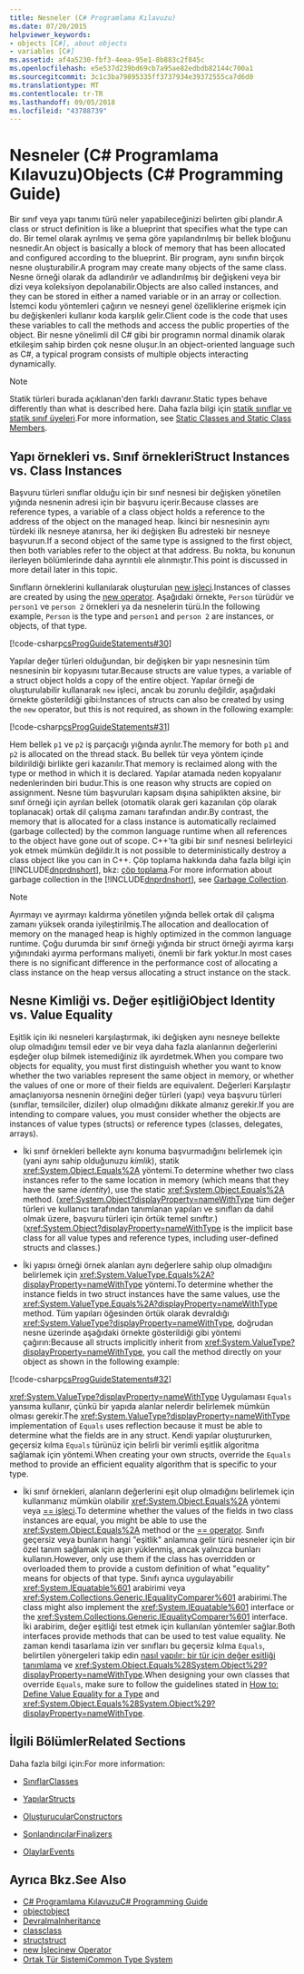 ```yaml
---
title: Nesneler (C# Programlama Kılavuzu)
ms.date: 07/20/2015
helpviewer_keywords:
- objects [C#], about objects
- variables [C#]
ms.assetid: af4a5230-fbf3-4eea-95e1-8b883c2f845c
ms.openlocfilehash: e5e537d239bd69cb7a95ae82edbdb82144c700a1
ms.sourcegitcommit: 3c1c3ba79895335ff3737934e39372555ca7d6d0
ms.translationtype: MT
ms.contentlocale: tr-TR
ms.lasthandoff: 09/05/2018
ms.locfileid: "43788739"
---
```

# <a name="objects-c-programming-guide"></a><span data-ttu-id="b4591-102">Nesneler (C# Programlama Kılavuzu)</span><span class="sxs-lookup"><span data-stu-id="b4591-102">Objects (C# Programming Guide)</span></span>
<span data-ttu-id="b4591-103">Bir sınıf veya yapı tanımı türü neler yapabileceğinizi belirten gibi plandır.</span><span class="sxs-lookup"><span data-stu-id="b4591-103">A class or struct definition is like a blueprint that specifies what the type can do.</span></span> <span data-ttu-id="b4591-104">Bir temel olarak ayrılmış ve şema göre yapılandırılmış bir bellek bloğunu nesnedir.</span><span class="sxs-lookup"><span data-stu-id="b4591-104">An object is basically a block of memory that has been allocated and configured according to the blueprint.</span></span> <span data-ttu-id="b4591-105">Bir program, aynı sınıfın birçok nesne oluşturabilir.</span><span class="sxs-lookup"><span data-stu-id="b4591-105">A program may create many objects of the same class.</span></span> <span data-ttu-id="b4591-106">Nesne örneği olarak da adlandırılır ve adlandırılmış bir değişkeni veya bir dizi veya koleksiyon depolanabilir.</span><span class="sxs-lookup"><span data-stu-id="b4591-106">Objects are also called instances, and they can be stored in either a named variable or in an array or collection.</span></span> <span data-ttu-id="b4591-107">İstemci kodu yöntemleri çağırın ve nesneyi genel özelliklerine erişmek için bu değişkenleri kullanır koda karşılık gelir.</span><span class="sxs-lookup"><span data-stu-id="b4591-107">Client code is the code that uses these variables to call the methods and access the public properties of the object.</span></span> <span data-ttu-id="b4591-108">Bir nesne yönelimli dil C# gibi bir programın normal dinamik olarak etkileşim sahip birden çok nesne oluşur.</span><span class="sxs-lookup"><span data-stu-id="b4591-108">In an object-oriented language such as C#, a typical program consists of multiple objects interacting dynamically.</span></span>  
  
> [!NOTE]
>  <span data-ttu-id="b4591-109">Statik türleri burada açıklanan'den farklı davranır.</span><span class="sxs-lookup"><span data-stu-id="b4591-109">Static types behave differently than what is described here.</span></span> <span data-ttu-id="b4591-110">Daha fazla bilgi için [statik sınıflar ve statik sınıf üyeleri](../../../csharp/programming-guide/classes-and-structs/static-classes-and-static-class-members.md).</span><span class="sxs-lookup"><span data-stu-id="b4591-110">For more information, see [Static Classes and Static Class Members](../../../csharp/programming-guide/classes-and-structs/static-classes-and-static-class-members.md).</span></span>  
  
## <a name="struct-instances-vs-class-instances"></a><span data-ttu-id="b4591-111">Yapı örnekleri vs. Sınıf örnekleri</span><span class="sxs-lookup"><span data-stu-id="b4591-111">Struct Instances vs. Class Instances</span></span>  
 <span data-ttu-id="b4591-112">Başvuru türleri sınıflar olduğu için bir sınıf nesnesi bir değişken yönetilen yığında nesnenin adresi için bir başvuru içerir.</span><span class="sxs-lookup"><span data-stu-id="b4591-112">Because classes are reference types, a variable of a class object holds a reference to the address of the object on the managed heap.</span></span> <span data-ttu-id="b4591-113">İkinci bir nesnesinin aynı türdeki ilk nesneye atanırsa, her iki değişken Bu adresteki bir nesneye başvurun.</span><span class="sxs-lookup"><span data-stu-id="b4591-113">If a second object of the same type is assigned to the first object, then both variables refer to the object at that address.</span></span> <span data-ttu-id="b4591-114">Bu nokta, bu konunun ilerleyen bölümlerinde daha ayrıntılı ele alınmıştır.</span><span class="sxs-lookup"><span data-stu-id="b4591-114">This point is discussed in more detail later in this topic.</span></span>  
  
 <span data-ttu-id="b4591-115">Sınıfların örneklerini kullanılarak oluşturulan [new işleci](../../../csharp/language-reference/keywords/new-operator.md).</span><span class="sxs-lookup"><span data-stu-id="b4591-115">Instances of classes are created by using the [new operator](../../../csharp/language-reference/keywords/new-operator.md).</span></span> <span data-ttu-id="b4591-116">Aşağıdaki örnekte, `Person` türüdür ve `person1` ve `person 2` örnekleri ya da nesnelerin türü.</span><span class="sxs-lookup"><span data-stu-id="b4591-116">In the following example, `Person` is the type and `person1` and `person 2` are instances, or objects, of that type.</span></span>  
  
 [!code-csharp[csProgGuideStatements#30](../../../csharp/programming-guide/classes-and-structs/codesnippet/CSharp/objects_1.cs)]  
  
 <span data-ttu-id="b4591-117">Yapılar değer türleri olduğundan, bir değişken bir yapı nesnesinin tüm nesnesinin bir kopyasını tutar.</span><span class="sxs-lookup"><span data-stu-id="b4591-117">Because structs are value types, a variable of a struct object holds a copy of the entire object.</span></span> <span data-ttu-id="b4591-118">Yapılar örneği de oluşturulabilir kullanarak `new` işleci, ancak bu zorunlu değildir, aşağıdaki örnekte gösterildiği gibi:</span><span class="sxs-lookup"><span data-stu-id="b4591-118">Instances of structs can also be created by using the `new` operator, but this is not required, as shown in the following example:</span></span>  
  
 [!code-csharp[csProgGuideStatements#31](../../../csharp/programming-guide/classes-and-structs/codesnippet/CSharp/objects_2.cs)]  
  
 <span data-ttu-id="b4591-119">Hem bellek `p1` ve `p2` iş parçacığı yığında ayrılır.</span><span class="sxs-lookup"><span data-stu-id="b4591-119">The memory for both `p1` and `p2` is allocated on the thread stack.</span></span> <span data-ttu-id="b4591-120">Bu bellek tür veya yöntem içinde bildirildiği birlikte geri kazanılır.</span><span class="sxs-lookup"><span data-stu-id="b4591-120">That memory is reclaimed along with the type or method in which it is declared.</span></span> <span data-ttu-id="b4591-121">Yapılar atamada neden kopyalanır nedenlerinden biri budur.</span><span class="sxs-lookup"><span data-stu-id="b4591-121">This is one reason why structs are copied on assignment.</span></span> <span data-ttu-id="b4591-122">Nesne tüm başvuruları kapsam dışına sahiplikten aksine, bir sınıf örneği için ayrılan bellek (otomatik olarak geri kazanılan çöp olarak toplanacak) ortak dil çalışma zamanı tarafından andır.</span><span class="sxs-lookup"><span data-stu-id="b4591-122">By contrast, the memory that is allocated for a class instance is automatically reclaimed (garbage collected) by the common language runtime when all references to the object have gone out of scope.</span></span> <span data-ttu-id="b4591-123">C++'ta gibi bir sınıf nesnesi belirleyici yok etmek mümkün değildir.</span><span class="sxs-lookup"><span data-stu-id="b4591-123">It is not possible to deterministically destroy a class object like you can in C++.</span></span> <span data-ttu-id="b4591-124">Çöp toplama hakkında daha fazla bilgi için [!INCLUDE[dnprdnshort](~/includes/dnprdnshort-md.md)], bkz: [çöp toplama](../../../standard/garbage-collection/index.md).</span><span class="sxs-lookup"><span data-stu-id="b4591-124">For more information about garbage collection in the [!INCLUDE[dnprdnshort](~/includes/dnprdnshort-md.md)], see [Garbage Collection](../../../standard/garbage-collection/index.md).</span></span>  
  
> [!NOTE]
>  <span data-ttu-id="b4591-125">Ayırmayı ve ayırmayı kaldırma yönetilen yığında bellek ortak dil çalışma zamanı yüksek oranda iyileştirilmiş.</span><span class="sxs-lookup"><span data-stu-id="b4591-125">The allocation and deallocation of memory on the managed heap is highly optimized in the common language runtime.</span></span> <span data-ttu-id="b4591-126">Çoğu durumda bir sınıf örneği yığında bir struct örneği ayırma karşı yığınındaki ayırma performans maliyeti, önemli bir fark yoktur.</span><span class="sxs-lookup"><span data-stu-id="b4591-126">In most cases there is no significant difference in the performance cost of allocating a class instance on the heap versus allocating a struct instance on the stack.</span></span>  
  
## <a name="object-identity-vs-value-equality"></a><span data-ttu-id="b4591-127">Nesne Kimliği vs. Değer eşitliği</span><span class="sxs-lookup"><span data-stu-id="b4591-127">Object Identity vs. Value Equality</span></span>  
 <span data-ttu-id="b4591-128">Eşitlik için iki nesneleri karşılaştırmak, iki değişken aynı nesneye bellekte olup olmadığını temsil eder ve bir veya daha fazla alanlarının değerlerini eşdeğer olup bilmek istemediğiniz ilk ayırdetmek.</span><span class="sxs-lookup"><span data-stu-id="b4591-128">When you compare two objects for equality, you must first distinguish whether you want to know whether the two variables represent the same object in memory, or whether the values of one or more of their fields are equivalent.</span></span> <span data-ttu-id="b4591-129">Değerleri Karşılaştır amaçlanıyorsa nesnenin örneğini değer türleri (yapı) veya başvuru türleri (sınıflar, temsilciler, diziler) olup olmadığını dikkate almanız gerekir.</span><span class="sxs-lookup"><span data-stu-id="b4591-129">If you are intending to compare values, you must consider whether the objects are instances of value types (structs) or reference types (classes, delegates, arrays).</span></span>  
  
-   <span data-ttu-id="b4591-130">İki sınıf örnekleri bellekte aynı konuma başvurmadığını belirlemek için (yani aynı sahip olduğunuzu *kimlik*), statik <xref:System.Object.Equals%2A> yöntemi.</span><span class="sxs-lookup"><span data-stu-id="b4591-130">To determine whether two class instances refer to the same location in memory (which means that they have the same *identity*), use the static <xref:System.Object.Equals%2A> method.</span></span> <span data-ttu-id="b4591-131">(<xref:System.Object?displayProperty=nameWithType> tüm değer türleri ve kullanıcı tarafından tanımlanan yapıları ve sınıfları da dahil olmak üzere, başvuru türleri için örtük temel sınıftır.)</span><span class="sxs-lookup"><span data-stu-id="b4591-131">(<xref:System.Object?displayProperty=nameWithType> is the implicit base class for all value types and reference types, including user-defined structs and classes.)</span></span>  
  
-   <span data-ttu-id="b4591-132">İki yapısı örneği örnek alanları aynı değerlere sahip olup olmadığını belirlemek için <xref:System.ValueType.Equals%2A?displayProperty=nameWithType> yöntemi.</span><span class="sxs-lookup"><span data-stu-id="b4591-132">To determine whether the instance fields in two struct instances have the same values, use the <xref:System.ValueType.Equals%2A?displayProperty=nameWithType> method.</span></span> <span data-ttu-id="b4591-133">Tüm yapıları öğesinden örtük olarak devraldığı <xref:System.ValueType?displayProperty=nameWithType>, doğrudan nesne üzerinde aşağıdaki örnekte gösterildiği gibi yöntemi çağırın:</span><span class="sxs-lookup"><span data-stu-id="b4591-133">Because all structs implicitly inherit from <xref:System.ValueType?displayProperty=nameWithType>, you call the method directly on your object as shown in the following example:</span></span>  
  
 [!code-csharp[csProgGuideStatements#32](../../../csharp/programming-guide/classes-and-structs/codesnippet/CSharp/objects_3.cs)]  
  
 <span data-ttu-id="b4591-134"><xref:System.ValueType?displayProperty=nameWithType> Uygulaması `Equals` yansıma kullanır, çünkü bir yapıda alanlar nelerdir belirlemek mümkün olması gerekir.</span><span class="sxs-lookup"><span data-stu-id="b4591-134">The <xref:System.ValueType?displayProperty=nameWithType> implementation of `Equals` uses reflection because it must be able to determine what the fields are in any struct.</span></span> <span data-ttu-id="b4591-135">Kendi yapılar oluştururken, geçersiz kılma `Equals` türünüz için belirli bir verimli eşitlik algoritma sağlamak için yöntemi.</span><span class="sxs-lookup"><span data-stu-id="b4591-135">When creating your own structs, override the `Equals` method to provide an efficient equality algorithm that is specific to your type.</span></span>  
  
-   <span data-ttu-id="b4591-136">İki sınıf örnekleri, alanların değerlerini eşit olup olmadığını belirlemek için kullanmanız mümkün olabilir <xref:System.Object.Equals%2A> yöntemi veya [== işleci](../../../csharp/language-reference/operators/equality-comparison-operator.md).</span><span class="sxs-lookup"><span data-stu-id="b4591-136">To determine whether the values of the fields in two class instances are equal, you might be able to use the <xref:System.Object.Equals%2A> method or the [== operator](../../../csharp/language-reference/operators/equality-comparison-operator.md).</span></span> <span data-ttu-id="b4591-137">Sınıfı geçersiz veya bunların hangi "eşitlik" anlamına gelir türü nesneler için bir özel tanım sağlamak için aşırı yüklenmiş, ancak yalnızca bunları kullanın.</span><span class="sxs-lookup"><span data-stu-id="b4591-137">However, only use them if the class has overridden or overloaded them to provide a custom definition of what "equality" means for objects of that type.</span></span> <span data-ttu-id="b4591-138">Sınıfı ayrıca uygulayabilir <xref:System.IEquatable%601> arabirimi veya <xref:System.Collections.Generic.IEqualityComparer%601> arabirimi.</span><span class="sxs-lookup"><span data-stu-id="b4591-138">The class might also implement the <xref:System.IEquatable%601> interface or the <xref:System.Collections.Generic.IEqualityComparer%601> interface.</span></span> <span data-ttu-id="b4591-139">İki arabirim, değer eşitliği test etmek için kullanılan yöntemler sağlar.</span><span class="sxs-lookup"><span data-stu-id="b4591-139">Both interfaces provide methods that can be used to test value equality.</span></span> <span data-ttu-id="b4591-140">Ne zaman kendi tasarlama izin ver sınıfları bu geçersiz kılma `Equals`, belirtilen yönergeleri takip edin [nasıl yapılır: bir tür için değer eşitliği tanımlama](../../../csharp/programming-guide/statements-expressions-operators/how-to-define-value-equality-for-a-type.md) ve <xref:System.Object.Equals%28System.Object%29?displayProperty=nameWithType>.</span><span class="sxs-lookup"><span data-stu-id="b4591-140">When designing your own classes that override `Equals`, make sure to follow the guidelines stated in [How to: Define Value Equality for a Type](../../../csharp/programming-guide/statements-expressions-operators/how-to-define-value-equality-for-a-type.md) and <xref:System.Object.Equals%28System.Object%29?displayProperty=nameWithType>.</span></span>  
  
## <a name="related-sections"></a><span data-ttu-id="b4591-141">İlgili Bölümler</span><span class="sxs-lookup"><span data-stu-id="b4591-141">Related Sections</span></span>  
 <span data-ttu-id="b4591-142">Daha fazla bilgi için:</span><span class="sxs-lookup"><span data-stu-id="b4591-142">For more information:</span></span>  
  
-   [<span data-ttu-id="b4591-143">Sınıflar</span><span class="sxs-lookup"><span data-stu-id="b4591-143">Classes</span></span>](../../../csharp/programming-guide/classes-and-structs/classes.md)  
  
-   [<span data-ttu-id="b4591-144">Yapılar</span><span class="sxs-lookup"><span data-stu-id="b4591-144">Structs</span></span>](../../../csharp/programming-guide/classes-and-structs/structs.md)  
  
-   [<span data-ttu-id="b4591-145">Oluşturucular</span><span class="sxs-lookup"><span data-stu-id="b4591-145">Constructors</span></span>](../../../csharp/programming-guide/classes-and-structs/constructors.md)  
  
-   [<span data-ttu-id="b4591-146">Sonlandırıcılar</span><span class="sxs-lookup"><span data-stu-id="b4591-146">Finalizers</span></span>](../../../csharp/programming-guide/classes-and-structs/destructors.md)  
  
-   [<span data-ttu-id="b4591-147">Olaylar</span><span class="sxs-lookup"><span data-stu-id="b4591-147">Events</span></span>](../../../csharp/programming-guide/events/index.md)  
  
## <a name="see-also"></a><span data-ttu-id="b4591-148">Ayrıca Bkz.</span><span class="sxs-lookup"><span data-stu-id="b4591-148">See Also</span></span>

- [<span data-ttu-id="b4591-149">C# Programlama Kılavuzu</span><span class="sxs-lookup"><span data-stu-id="b4591-149">C# Programming Guide</span></span>](../../../csharp/programming-guide/index.md)  
- [<span data-ttu-id="b4591-150">object</span><span class="sxs-lookup"><span data-stu-id="b4591-150">object</span></span>](../../../csharp/language-reference/keywords/object.md)  
- [<span data-ttu-id="b4591-151">Devralma</span><span class="sxs-lookup"><span data-stu-id="b4591-151">Inheritance</span></span>](../../../csharp/programming-guide/classes-and-structs/inheritance.md)  
- [<span data-ttu-id="b4591-152">class</span><span class="sxs-lookup"><span data-stu-id="b4591-152">class</span></span>](../../../csharp/language-reference/keywords/class.md)  
- [<span data-ttu-id="b4591-153">struct</span><span class="sxs-lookup"><span data-stu-id="b4591-153">struct</span></span>](../../../csharp/language-reference/keywords/struct.md)  
- [<span data-ttu-id="b4591-154">new İşleci</span><span class="sxs-lookup"><span data-stu-id="b4591-154">new Operator</span></span>](../../../csharp/language-reference/keywords/new-operator.md)  
- [<span data-ttu-id="b4591-155">Ortak Tür Sistemi</span><span class="sxs-lookup"><span data-stu-id="b4591-155">Common Type System</span></span>](../../../standard/base-types/common-type-system.md)
